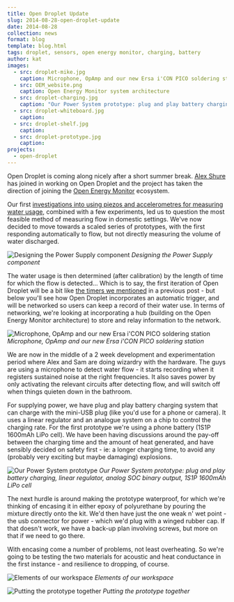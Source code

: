 ```yaml
---
title: Open Droplet Update
slug: 2014-08-28-open-droplet-update
date: 2014-08-28
collection: news
format: blog
template: blog.html
tags: droplet, sensors, open energy monitor, charging, battery
author: kat
images:
  - src: droplet-mike.jpg
    caption: Microphone, OpAmp and our new Ersa i'CON PICO soldering station
  - src: OEM_website.png
    caption: Open Energy Monitor system architecture
  - src: droplet-charging.jpg
    caption: "Our Power System prototype: plug and play battery charging, linear regulator, analog SOC binary output, 1S1P 1600mAh LiPo cell"
  - src: droplet-whiteboard.jpg
    caption:
  - src: droplet-shelf.jpg
    caption:
  - src: droplet-prototype.jpg
    caption:
projects:
  - open-droplet
---
```


Open Droplet is coming along nicely after a short summer break. [Alex Shure](http://etemu.com/) has joined in working on Open Droplet and the project has taken the direction of joining the [Open Energy Monitor](http://openenergymonitor.org/emon/) ecosystem. 

<!-- more -->

Our first [investigations into using piezos and accelerometres for measuring water usage](https://iilab.org/news/2014-05-23-getting-started-droplet.html), combined with a few experiments, led us to question the most feasible method of measuring flow in domestic settings. We've now decided to move towards a scaled series of prototypes, with the first responding automatically to flow, but not directly measuring the volume of water discharged. 

![Designing the Power Supply component](/assets/images/news/droplet-whiteboard.jpg)
_Designing the Power Supply component_

The water usage is then determined (after calibration) by the length of time for which the flow is detected... Which is to say, the first iteration of Open Droplet will be a bit like [the timers we mentioned](https://iilab.org/news/2014-06-09-lay-of-the-ocean.html) in a previous post - but below you'll see how Open Droplet incorporates an automatic trigger, and will be networked so users can keep a record of their water use. In terms of networking, we're looking at incorporating a hub (building on the Open Energy Monitor architecture) to store and relay information to the network.

![Microphone, OpAmp and our new Ersa i'CON PICO soldering station](/assets/images/news/droplet-mike.jpg)
_Microphone, OpAmp and our new Ersa i'CON PICO soldering station_

We are now in the middle of a 2 week development and experimentation period where Alex and Sam are doing wizardry with the hardware. The guys are using a microphone to detect water flow - it starts recording when it registers sustained noise at the right frequencies. It also saves power by only activating the relevant circuits after detecting flow, and will switch off when things quieten down in the bathroom.

For supplying power, we have plug and play battery charging system that can charge with the mini-USB plug (like you'd use for a phone or camera). It uses a linear regulator and an analogue system on a chip to control the charging rate. For the first prototype we're using a phone battery (1S1P 1600mAh LiPo cell). We have been having discussions around the pay-off between the charging time and the amount of heat generated, and have sensibly decided on safety first - ie: a longer charging time, to avoid any (probably very exciting but maybe damaging) explosions. 

![Our Power System prototype](/assets/images/news/droplet-charging.jpg)
_Our Power System prototype: plug and play battery charging, linear regulator, analog SOC binary output, 1S1P 1600mAh LiPo cell_

The next hurdle is around making the prototype waterproof, for which we're thinking of encasing it in either epoxy of polyurethane by pouring the mixture directly onto the kit. We'd then have just the one weak n' wet point - the usb connector for power - which we'd plug with a winged rubber cap. If that doesn't work, we have a back-up plan involving screws, but more on that if we need to go there. 

With encasing come a number of problems, not least overheating. So we're going to be testing the two materials for acoustic and heat conductance in the first instance - and resilience to dropping, of course. 

![Elements of our workspace](/assets/images/news/droplet-shelf.jpg)
_Elements of our workspace_

![Putting the prototype together](/assets/images/news/droplet-prototype.jpg)
_Putting the prototype together_

